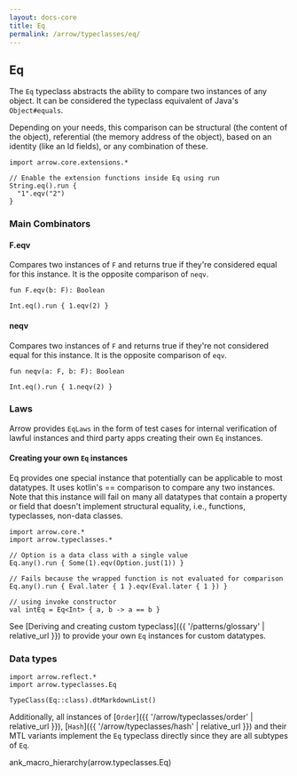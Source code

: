 ```yaml
---
layout: docs-core
title: Eq
permalink: /arrow/typeclasses/eq/
---
```


## Eq




The `Eq` typeclass abstracts the ability to compare two instances of any object.
It can be considered the typeclass equivalent of Java's `Object#equals`.

Depending on your needs, this comparison can be structural (the content of the object), referential (the memory address of the object), based on an identity (like an Id fields), or any combination of these.

```kotlin:ank
import arrow.core.extensions.*

// Enable the extension functions inside Eq using run
String.eq().run {
  "1".eqv("2")
}
```

### Main Combinators

#### F.eqv

Compares two instances of `F` and returns true if they're considered equal for this instance.
It is the opposite comparison of `neqv`.

`fun F.eqv(b: F): Boolean`


```kotlin:ank
Int.eq().run { 1.eqv(2) }
```

#### neqv

Compares two instances of `F` and returns true if they're not considered equal for this instance.
It is the opposite comparison of `eqv`.

`fun neqv(a: F, b: F): Boolean`

```kotlin:ank
Int.eq().run { 1.neqv(2) }
```

### Laws

Arrow provides `EqLaws` in the form of test cases for internal verification of lawful instances and third party apps creating their own `Eq` instances.

#### Creating your own `Eq` instances

Eq provides one special instance that potentially can be applicable to most datatypes.
It uses kotlin's == comparison to compare any two instances.
Note that this instance will fail on many all datatypes that contain a property or field that doesn't implement structural equality, i.e., functions, typeclasses, non-data classes.

```kotlin:ank
import arrow.core.*
import arrow.typeclasses.*

// Option is a data class with a single value
Eq.any().run { Some(1).eqv(Option.just(1)) }
```

```kotlin:ank
// Fails because the wrapped function is not evaluated for comparison
Eq.any().run { Eval.later { 1 }.eqv(Eval.later { 1 }) }
```

```kotlin:ank
// using invoke constructor
val intEq = Eq<Int> { a, b -> a == b }
```

See [Deriving and creating custom typeclass]({{ '/patterns/glossary' | relative_url }}) to provide your own `Eq` instances for custom datatypes.

### Data types

```kotlin:ank:replace
import arrow.reflect.*
import arrow.typeclasses.Eq

TypeClass(Eq::class).dtMarkdownList()
```

Additionally, all instances of [`Order`]({{ '/arrow/typeclasses/order' | relative_url }}), [`Hash`]({{ '/arrow/typeclasses/hash' | relative_url }}) and their MTL variants implement the `Eq` typeclass directly since they are all subtypes of `Eq`.

ank_macro_hierarchy(arrow.typeclasses.Eq)
